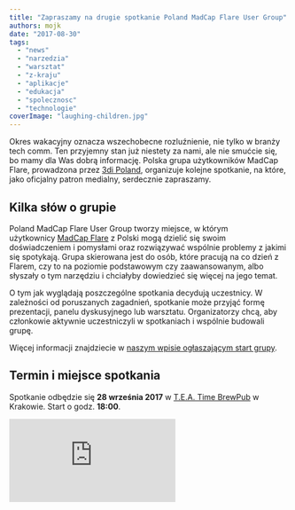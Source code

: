 ```yaml
---
title: "Zapraszamy na drugie spotkanie Poland MadCap Flare User Group"
authors: mojk
date: "2017-08-30"
tags:
  - "news"
  - "narzedzia"
  - "warsztat"
  - "z-kraju"
  - "aplikacje"
  - "edukacja"
  - "spolecznosc"
  - "technologie"
coverImage: "laughing-children.jpg"
---
```


Okres wakacyjny oznacza wszechobecne rozluźnienie, nie tylko w branży tech comm.
Ten przyjemny stan już niestety za nami, ale nie smućcie się, bo mamy dla Was
dobrą informację. Polska grupa użytkowników MadCap Flare, prowadzona przez
[3di Poland](http://3di.com.pl), organizuje kolejne spotkanie, na które, jako
oficjalny patron medialny, serdecznie zapraszamy.

## Kilka słów o grupie

Poland MadCap Flare User Group tworzy miejsce, w którym
użytkownicy [MadCap Flare](http://www.madcapsoftware.com/products/flare/) z
Polski mogą dzielić się swoim doświadczeniem i pomysłami oraz rozwiązywać
wspólnie problemy z jakimi się spotykają. Grupa skierowana jest do osób, które
pracują na co dzień z Flarem, czy to na poziomie podstawowym czy zaawansowanym,
albo słyszały o tym narzędziu i chciałyby dowiedzieć się więcej na jego temat.

O tym jak wyglądają poszczególne spotkania decydują uczestnicy. W zależności od
poruszanych zagadnień, spotkanie może przyjąć formę prezentacji, panelu
dyskusyjnego lub warsztatu. Organizatorzy chcą, aby członkowie aktywnie
uczestniczyli w spotkaniach i wspólnie budowali grupę.

Więcej informacji znajdziecie w
[naszym wpisie ogłaszającym start grupy](http://techwriter.pl/rusza-poland-madcap-flare-user-group/).

## Termin i miejsce spotkania

Spotkanie odbędzie się **28 września 2017** w
[T.E.A. Time BrewPub](http://www.teatimebrewpub.pl/) w Krakowie. Start o
godz. **18:00**.

<iframe style={{border: 0}} src="https://www.google.com/maps/embed?pb=!1m18!1m12!1m3!1d2561.933868502614!2d19.934416115936372!3d50.05007012401351!2m3!1f0!2f0!3f0!3m2!1i1024!2i768!4f13.1!3m3!1m2!1s0x47165b6eb9aba343%3A0x98f6f56f112059ac!2sTEA+Time!5e0!3m2!1sen!2spl!4v1503644734552" width={400} height={300} frameBorder={0} allowFullScreen="allowFullScreen" />

## Temat spotkania

Tematem drugiego spotkania będą opowieści uczestników o tym w jaki sposób
korzystają z Flare'a. Jeśli nie wiecie do końca jak skonstruować swoją historię,
poniższe pytania mogą Wam w tym pomóc:

- Dlaczego używacie Flare'a?
- Czy używacie szablonów?
- Jakie tworzycie dokumenty?
- Jak pracuje Wasz zespół?
- Czy tłumaczycie dokumentację? Jeśli tak, to w jaki sposób dostarczacie treść
  do tłumaczenia?
- Czy stosujecie jakąś automatyzację?
- Co jest w Waszym projekcie wyjątkowego?
- Co Wam przysparza najwięcej problemów?
- Co chcielibyście zmienić we Flarze?

To nie będzie prezentacja jednej osoby zakończona oklaskami, tylko dyskusja z
wymianą doświadczeń. Przynieście laptopy, jeżeli chcecie innym coś pokazać,
będzie na to czas.

## Rejestracja i udział

Udział w spotkaniach jest całkowice bezpłatny. Nie jest wymagana wcześniejsza
rejestracja, ale organizatorzy zachęcają, żeby dołączyć do
[wydarzenia na Facebooku](https://web.facebook.com/events/126574457969772).
Dzięki temu będzie im łatwiej ocenić liczbę uczestników.

Organizatorzy przewidują dla każdego kupon na drinka i kawałek pizzy. Mała
rzecz, a cieszy 😉

## Poprzednie spotkania

Spotkanie inauguracyjne grupy odbyło się 13 czerwca 2017 w krakowskim T.E.A.
Time BrewPub. Uczestnicy mieli okazję podyskutować o tym jak powinna wyglądać
grupa i jej spotkania oraz posłuchać o
konferencji [MadWorld 2017](http://techwriter.pl/madworld-2017-relacja/). Krótką
relację z tego wydarzenia znajdziecie
[tutaj](http://techwriter.pl/pierwsze-spotkanie-poland-madcap-flare-user-group/).

## Dołącz do grupy i bądź na bieżąco

Poland MadCap Flare User Group jest całkowicie darmową i otwartą dla wszystkich
grupą. W celu dołączenia, wystarczy poprosić o dodanie do
[grupy na Facebooku](https://web.facebook.com/groups/PLFUG/). Na profilu grupy
pojawiają się wszystkie ważne informacje związane z jej działalnością. Jeśli nie
posiadacie konta na Facebooku, możecie skontaktować się z 3di
Poland [mailowo](mailto:plfug@3di.com.pl) i zadeklarować chęć wstąpienia w
szeregi PLFUG.

W ostatnim czasie, MadCap Software uruchomił na Slacku
[społeczność dla grup użytkowników Flare'a na całym świecie](https://forums.madcapsoftware.com/viewtopic.php?f=13&t=29380).
Oprócz ogólnych kanałów, istnieje również osobny kanał dla Poland MadCap Flare
User Group. Jeśli korzystacie ze Slacka i chcecie dołączyć do społeczności,
skontaktujcie się z organizatorami.

Do zobaczenia w T.E.A. Time!
